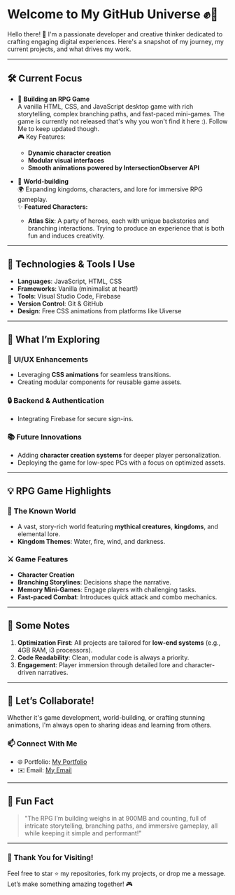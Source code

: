 # Welcome to My GitHub Universe ✊🌟

Hello there! 👋 I'm a passionate developer and creative thinker dedicated to crafting engaging digital experiences. Here's a snapshot of my journey, my current projects, and what drives my work.

---

## 🛠️ **Current Focus**

- 🚀 **Building an RPG Game**  
  A vanilla HTML, CSS, and JavaScript desktop game with rich storytelling, complex branching paths, and fast-paced mini-games.  The game is currently not released that's why you won't find it here :). Follow Me to keep updated though. <br>
  🎮 Key Features:  
  - **Dynamic character creation**  
  - **Modular visual interfaces**  
  - **Smooth animations powered by IntersectionObserver API**

- 📖 **World-building**  
  🌍 Expanding kingdoms, characters, and lore for immersive RPG gameplay.  
  ✨ **Featured Characters:**  
  - **Atlas Six**: A party of heroes, each with unique backstories and branching interactions.
Trying to produce an experience that is both fun and induces creativity.
---

## 🔧 **Technologies & Tools I Use** 
- **Languages**: JavaScript, HTML, CSS  
- **Frameworks**: Vanilla (minimalist at heart!)  
- **Tools**: Visual Studio Code, Firebase  
- **Version Control**: Git & GitHub  
- **Design**: Free CSS animations from platforms like Uiverse  

---

## 🌟 **What I’m Exploring**

### 🎨 **UI/UX Enhancements**
- Leveraging **CSS animations** for seamless transitions.  
- Creating modular components for reusable game assets.  

### 🔒 **Backend & Authentication**
- Integrating Firebase for secure sign-ins.  

### 📚 **Future Innovations**
- Adding **character creation systems** for deeper player personalization.  
- Deploying the game for low-spec PCs with a focus on optimized assets.

---

## 💡 **RPG Game Highlights**
 
### 🌌 **The Known World**
- A vast, story-rich world featuring **mythical creatures**, **kingdoms**, and elemental lore.  
- **Kingdom Themes**: Water, fire, wind, and darkness.

### ⚔️ **Game Features**
- **Character Creation**
- **Branching Storylines**: Decisions shape the narrative.  
- **Memory Mini-Games**: Engage players with challenging tasks.  
- **Fast-paced Combat**: Introduces quick attack and combo mechanics.

---

## 🔭 **Some Notes**

1. **Optimization First**: All projects are tailored for **low-end systems** (e.g., 4GB RAM, i3 processors).  
2. **Code Readability**: Clean, modular code is always a priority.  
3. **Engagement**: Player immersion through detailed lore and character-driven narratives.

---

## 🎯 **Let’s Collaborate!**

Whether it's game development, world-building, or crafting stunning animations, I'm always open to sharing ideas and learning from others.  

### 📫 **Connect With Me** 
- 🌐 Portfolio: [My Portfolio](https://tinotenda-mhedziso.pages.dev)  
- ✉️ Email: [My Email](mailto:tinomhedziso22@gmail.com)

---

## 🎉 **Fun Fact**

> "The RPG I’m building weighs in at 900MB and counting, full of intricate storytelling, branching paths, and immersive gameplay, all while keeping it simple and performant!"

---

### 🌟 **Thank You for Visiting!**

Feel free to star ⭐ my repositories, fork my projects, or drop me a message. Let’s make something amazing together! 🎮


<!--
**Passion-Over-Pain/Passion-Over-Pain** is a ✨ _special_ ✨ repository because its `README.md` (this file) appears on your GitHub profile.

Here are some ideas to get you started:

- 🔭 I’m currently working on ...
- 🌱 I’m currently learning ...
- 👯 I’m looking to collaborate on ...
- 🤔 I’m looking for help with ...
- 💬 Ask me about ...
- 📫 How to reach me: ...
- 😄 Pronouns: ...
- ⚡ Fun fact: ...
-->
